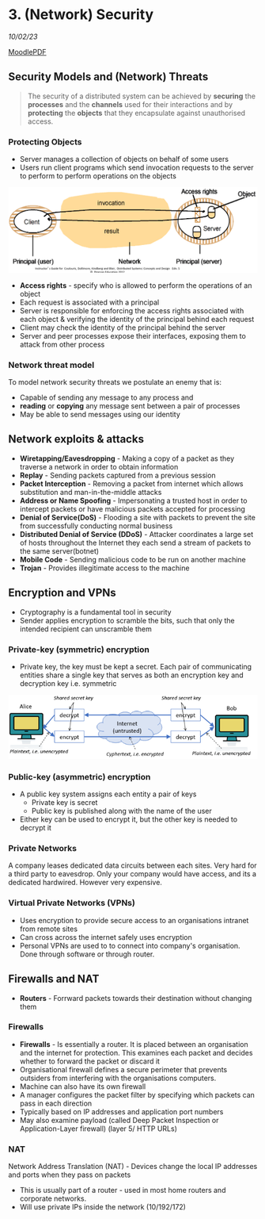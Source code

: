 # 3. (Network) Security
_10/02/23_

[MoodlePDF](https://moodle.nottingham.ac.uk/pluginfile.php/9364073/mod_page/content/1/04%20Security.pdf)
## Security Models and (Network) Threats
> The security of a distributed system can be achieved by **securing** the **processes** and the **channels** used for their interactions and by **protecting** the **objects** that they encapsulate against unauthorised access.

### Protecting Objects
- Server manages a collection of objects on behalf of some users
- Users run client programs which send invocation requests to the server to perform to perform operations on the objects

![](../_resources/20230210112230.png)

- **Access rights** - specify who is allowed to perform the operations of an object
- Each request is associated with a principal 
- Server is responsible for enforcing the access rights associated with each object & verifying the identity of the principal behind each request
- Client may check the identity of the principal behind the server
- Server and peer processes expose their interfaces, exposing them to attack from other process

### Network threat model
To model network security threats we postulate an enemy that is:
- Capable of sending any message to any process and
- **reading** or **copying** any message sent between a pair of processes
- May be able to send messages using our identity
## Network exploits & attacks
- **Wiretapping/Eavesdropping** - Making a copy of a packet as they traverse a network in order to obtain information
- **Replay** - Sending packets captured from a previous session
- **Packet Interception** - Removing a packet from internet which allows substitution and man-in-the-middle attacks
- **Address or Name Spoofing** - Impersonating a trusted host in order to intercept packets or have malicious packets accepted for processing
- **Denial of Service(DoS)** - Flooding a site with packets to prevent the site from successfully conducting normal business
- **Distributed Denial of Service (DDoS)** - Attacker coordinates a large set of hosts throughout the Internet they each send a stream of packets to the same server(botnet)
- **Mobile Code** - Sending malicious code to be run on another machine
- **Trojan** - Provides illegitimate access to the machine
## Encryption and VPNs
- Cryptography is a fundamental tool in security
- Sender applies encryption to scramble the bits, such that only the intended recipient can unscramble them
### Private-key (symmetric) encryption
- Private key, the key must be kept a secret. Each pair of communicating entities share  a single key that serves as both an encryption key and decryption key i.e. symmetric

![](../_resources/20230210122031.png)
### Public-key (asymmetric) encryption
- A public key system assigns each entity a pair of keys
	- Private key is secret
	- Public key is published along with the name of the user
- Either key can be used to encrypt it, but the other key is needed to decrypt it
### Private Networks
A company leases dedicated data circuits between each sites. Very hard for a third party to eavesdrop. Only your company would have access, and its a dedicated hardwired. However very expensive.
### Virtual Private Networks (VPNs)
- Uses encryption to provide secure access to an organisations intranet from remote sites
- Can cross across the internet safely uses encryption
- Personal VPNs are used to to connect into company's organisation. Done through software or through router.
## Firewalls and NAT
- **Routers** - Forrward packets towards their destination without changing them
### Firewalls
- **Firewalls** - Is essentially a router. It is placed between an organisation and the internet for protection. This examines each packet and decides whether to forward the packet or discard it
- Organisational firewall defines a secure perimeter that prevents outsiders from interfering with the organisations computers.
- Machine can also have its own firewall
- A manager configures the packet filter by specifying which packets can pass in each direction
- Typically based on IP addresses and application port numbers
- May also examine payload (called Deep Packet Inspection or Application-Layer firewall) (layer 5/ HTTP URLs)

### NAT
Network Address Translation (NAT) - Devices change the local IP addresses and ports when they pass on packets
- This is usually part of a router - used in most home routers and corporate networks.
- Will use private IPs inside the network (10/192/172)